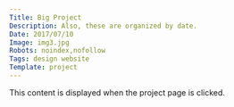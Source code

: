 ```yaml
---
Title: Big Project
Description: Also, these are organized by date.
Date: 2017/07/10
Image: img3.jpg
Robots: noindex,nofollow
Tags: design website
Template: project
---
```


This content is displayed when the project page is clicked.